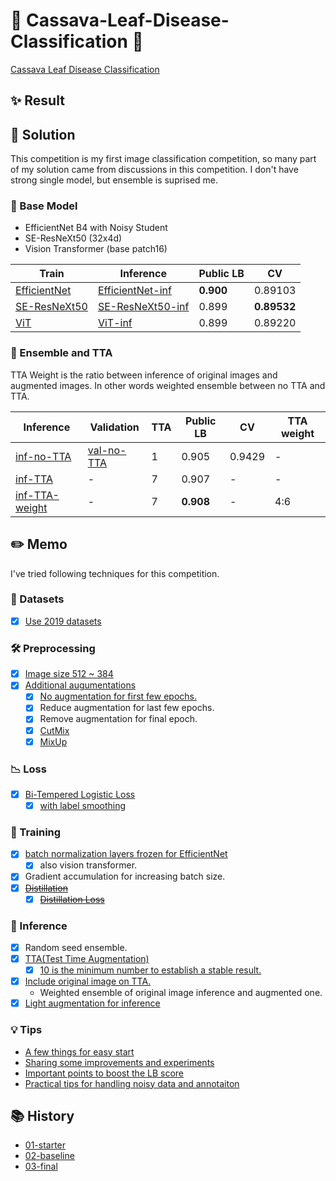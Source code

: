 # 🍃 Cassava-Leaf-Disease-Classification 🍃

[Cassava Leaf Disease Classification](https://www.kaggle.com/c/cassava-leaf-disease-classification/overview)

## ✨ Result


## 🔖 Solution

This competition is my first image classification competition,
so many part of my solution came from discussions in this competition.
I don't have strong single model, but ensemble is suprised me.

### 🎨 Base Model

- EfficientNet B4 with Noisy Student
- SE-ResNeXt50 (32x4d)
- Vision Transformer (base patch16)

| Train          | Inference          | Public LB | CV          |
| ---            | ---                | ---       | ---         |
| [EfficientNet] | [EfficientNet-inf] | **0.900** | 0.89103     |
| [SE-ResNeXt50] | [SE-ResNeXt50-inf] | 0.899     | **0.89532** |
| [ViT]          | [ViT-inf]          | 0.899     | 0.89220     |

[EfficientNet]: https://github.com/IMOKURI/Cassava-Leaf-Disease-Classification/blob/f639150116370039666b7bab452abd85932f4d24/cassava-training.ipynb
[EfficientNet-inf]: https://www.kaggle.com/imokuri/cassava-inference?scriptVersionId=52135491
[SE-ResNeXt50]: https://github.com/IMOKURI/Cassava-Leaf-Disease-Classification/blob/fb7397ca97d624eb4db467c3d67a4c492313aaad/cassava-training.ipynb
[SE-ResNeXt50-inf]: https://www.kaggle.com/imokuri/cassava-inference?scriptVersionId=52812836
[ViT]: https://github.com/IMOKURI/Cassava-Leaf-Disease-Classification/blob/9b7093ed7501254f7705edd31f96467f2be00d8b/cassava-training.ipynb
[ViT-inf]: https://www.kaggle.com/imokuri/cassava-inference?scriptVersionId=52893502

### 🐎 Ensemble and TTA

TTA Weight is the ratio between inference of original images and augmented images.
In other words weighted ensemble between no TTA and TTA.

| Inference        | Validation   | TTA | Public LB | CV     | TTA weight |
| ---              | ---          | --- | ---       | ---    | ---        |
| [inf-no-TTA]     | [val-no-TTA] | 1   | 0.905     | 0.9429 | -          |
| [inf-TTA]        | -            | 7   | 0.907     | -      | -          |
| [inf-TTA-weight] | -            | 7   | **0.908** | -      | 4:6        |

[inf-no-TTA]: https://github.com/IMOKURI/Cassava-Leaf-Disease-Classification/commit/35741622e876fe21950b8bf19358082a9c11692b
[inf-TTA]: https://github.com/IMOKURI/Cassava-Leaf-Disease-Classification/commit/eef41a3d1b49cbf98b856c7e7cfb9a694c86b707
[inf-TTA-weight]: https://github.com/IMOKURI/Cassava-Leaf-Disease-Classification/commit/de47d585a2b257987dbe6367cc2efade5a0bbe0b
[val-no-TTA]: https://github.com/IMOKURI/Cassava-Leaf-Disease-Classification/commit/f7143beaf5c25829e686f94162cdfa7d0d88d7b1

## ✏️ Memo

I've tried following techniques for this competition.

### 🍃 Datasets

- [x] [Use 2019 datasets](https://www.kaggle.com/piantic/train-cassava-starter-using-various-loss-funcs/notebook)

### 🛠️ Preprocessing

- [x] [Image size 512 ~ 384](https://www.kaggle.com/c/cassava-leaf-disease-classification/discussion/207450)
- [x] [Additional augumentations](https://www.kaggle.com/khyeh0719/pytorch-efficientnet-baseline-train-amp-aug#Define-Train\Validation-Image-Augmentations)
    - [x] [No augmentation for first few epochs.](https://www.kaggle.com/c/cassava-leaf-disease-classification/discussion/212347)
    - [x] Reduce augmentation for last few epochs.
    - [x] Remove augmentation for final epoch.
    - [x] [CutMix](https://www.kaggle.com/c/cassava-leaf-disease-classification/discussion/209065)
    - [x] [MixUp](https://www.kaggle.com/c/cassava-leaf-disease-classification/discussion/212060)

### 📉 Loss

- [x] [Bi-Tempered Logistic Loss](https://www.kaggle.com/c/cassava-leaf-disease-classification/discussion/202017)
    - [x] [with label smoothing](https://www.kaggle.com/piantic/train-cassava-starter-using-various-loss-funcs/notebook#Bi-Tempered-Loss)

### 🏃 Training

- [x] [batch normalization layers frozen for EfficientNet](https://keras.io/examples/vision/image_classification_efficientnet_fine_tuning/#tips-for-fine-tuning-efficientnet)
    - [x] also vision transformer.
- [x] Gradient accumulation for increasing batch size.
- [x] ~~[Distillation](https://www.kaggle.com/c/cassava-leaf-disease-classification/discussion/214959)~~
    - [x] ~~[Distillation Loss](https://ramesharvind.github.io/posts/deep-learning/knowledge-distillation/)~~

### 🚀 Inference

- [x] Random seed ensemble.
- [x] [TTA(Test Time Augmentation)](https://www.kaggle.com/khyeh0719/pytorch-efficientnet-baseline-inference-tta)
    - [x] [10 is the minimum number to establish a stable result.](https://www.kaggle.com/c/cassava-leaf-disease-classification/discussion/214559#1171803)
- [x] [Include original image on TTA.](https://www.kaggle.com/c/cassava-leaf-disease-classification/discussion/210921#1153396)
    - Weighted ensemble of original image inference and augmented one.
- [x] [Light augmentation for inference](https://www.kaggle.com/c/cassava-leaf-disease-classification/discussion/206489)

### 💡 Tips

- [A few things for easy start](https://www.kaggle.com/c/cassava-leaf-disease-classification/discussion/207450)
- [Sharing some improvements and experiments](https://www.kaggle.com/c/cassava-leaf-disease-classification/discussion/203594)
- [Important points to boost the LB score](https://www.kaggle.com/c/cassava-leaf-disease-classification/discussion/208402)
- [Practical tips for handling noisy data and annotaiton](https://www2.slideshare.net/RyuichiKanoh/practical-tips-for-handling-noisy-data-and-annotaiton-204195412)


## 📚 History

- [01-starter](history/01-starter.md)
- [02-baseline](history/02-baseline.md)
- [03-final](history/03-final.md)
